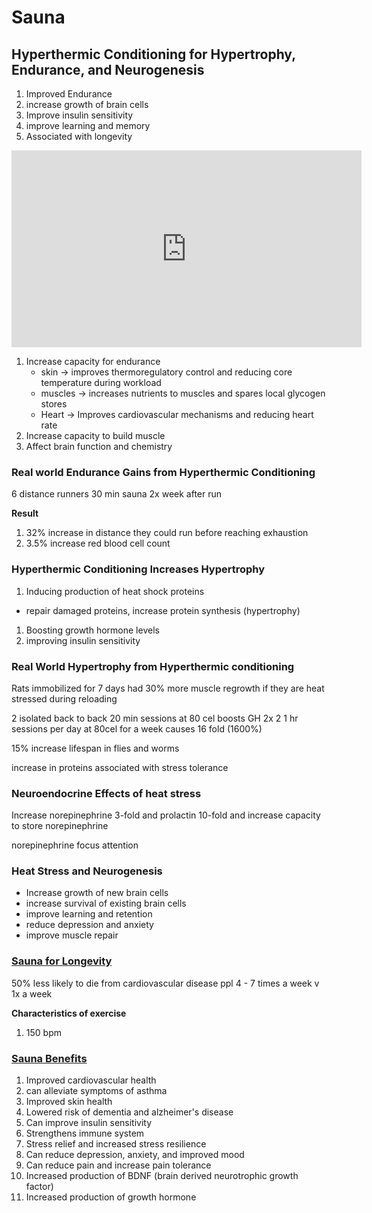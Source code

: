 # Sauna

## Hyperthermic Conditioning for Hypertrophy, Endurance, and Neurogenesis

1. Improved Endurance
1. increase growth of brain cells
1. Improve insulin sensitivity
1. improve learning and memory
1. Associated with longevity

<iframe width="560" height="315" src="https://www.youtube.com/embed/aHOlM-wlNjM" frameborder="0" allow="accelerometer; autoplay; encrypted-media; gyroscope; picture-in-picture" allowfullscreen></iframe>

1. Increase capacity for endurance
    * skin -> improves thermoregulatory control and reducing core temperature during workload
    * muscles -> increases nutrients to muscles and spares local glycogen stores
    * Heart -> Improves cardiovascular mechanisms and reducing heart rate
1. Increase capacity to build muscle
1. Affect brain function and chemistry

### Real world Endurance Gains from Hyperthermic Conditioning

6 distance runners 30 min sauna 2x week after run

**Result**

1. 32% increase in distance they could run before reaching exhaustion
1. 3.5% increase red blood cell count

 ### Hyperthermic Conditioning Increases Hypertrophy

 1. Inducing production of heat shock proteins
   - repair damaged proteins, increase protein synthesis (hypertrophy)
 1. Boosting growth hormone levels
 1. improving insulin sensitivity
 
 ### Real World Hypertrophy from Hyperthermic conditioning
 
 Rats immobilized for 7 days had 30% more muscle regrowth if 
 they are heat stressed during reloading

2 isolated back to back 20 min sessions at 80 cel boosts GH 2x
2 1 hr sessions per day at 80cel for a week causes 16 fold (1600%)

15% increase lifespan in flies and worms

increase in proteins associated with stress tolerance

### Neuroendocrine Effects of heat stress

Increase norepinephrine 3-fold and prolactin 10-fold
and increase capacity to store norepinephrine

norepinephrine focus attention

### Heat Stress and Neurogenesis

- Increase growth of new brain cells
- increase survival of existing brain cells
- improve learning and retention
- reduce depression and anxiety 
- improve muscle repair




 ### [Sauna for Longevity](https://www.youtube.com/watch?annotation_id=annotation_485106851&feature=iv&src_vid=aHOlM-wlNjM&v=eWKBsh7YTXQ)


50% less likely to die from cardiovascular disease ppl
 4 - 7 times a week v 1x a week
 
 **Characteristics of exercise**
 
 1. 150 bpm


### [Sauna Benefits](https://mobile.twitter.com/AJA_Cortes/status/1068017153725554688)
1. Improved cardiovascular health
1. can alleviate symptoms of asthma
1. Improved skin health
1. Lowered risk of dementia and alzheimer's disease
1. Can improve insulin sensitivity
1. Strengthens immune system
1. Stress relief and increased stress resilience
1. Can reduce depression, anxiety, and improved mood
1. Can reduce pain and increase pain tolerance
1. Increased production of BDNF (brain derived neurotrophic growth factor)
1. Increased production of growth hormone




